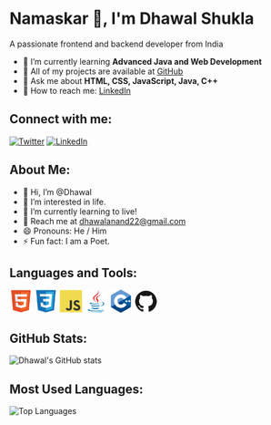 # Namaskar 🙏, I'm Dhawal Shukla

A passionate frontend and backend developer from India

- 🌱 I’m currently learning **Advanced Java and Web Development**
- 🔄 All of my projects are available at [GitHub](https://github.com/DhawalShankar)
- 💬 Ask me about **HTML, CSS, JavaScript, Java, C++**
- 📍 How to reach me: [LinkedIn](https://www.linkedin.com/in/dhawalshukl/)

## Connect with me:

[![Twitter](https://img.shields.io/badge/Twitter-@dhawalshukla-blue?style=social&logo=twitter)](https://x.com/dhawalshukl)
[![LinkedIn](https://img.shields.io/badge/LinkedIn-Dhawal%20Shukla-blue?style=social&logo=linkedin)](https://www.linkedin.com/in/dhawalshukl/)

## About Me:

- 👋 Hi, I’m @Dhawal
- 👀 I’m interested in life.
- 🌱 I’m currently learning to live!
- 📢 Reach me at dhawalanand22@gmail.com
- 😄 Pronouns: He / Him
- ⚡ Fun fact: I am a Poet.

## Languages and Tools:

<div>
  <img src="https://raw.githubusercontent.com/devicons/devicon/master/icons/html5/html5-original.svg" alt="HTML5" width="40" height="40"/>
  <img src="https://raw.githubusercontent.com/devicons/devicon/master/icons/css3/css3-original.svg" alt="CSS3" width="40" height="40"/>
  <img src="https://raw.githubusercontent.com/devicons/devicon/master/icons/javascript/javascript-original.svg" alt="JavaScript" width="40" height="40"/>
  <img src="https://raw.githubusercontent.com/devicons/devicon/master/icons/java/java-original.svg" alt="Java" width="40" height="40"/>
  <img src="https://raw.githubusercontent.com/devicons/devicon/master/icons/cplusplus/cplusplus-original.svg" alt="C++" width="40" height="40"/>
  <img src="https://raw.githubusercontent.com/devicons/devicon/master/icons/github/github-original.svg" alt="GitHub" width="40" height="40"/>
</div>

## GitHub Stats:

![Dhawal's GitHub stats](https://github-readme-stats.vercel.app/api?username=DhawalShankar&show_icons=true&theme=radical)

## Most Used Languages:

![Top Languages](https://github-readme-stats.vercel.app/api/top-langs/?username=DhawalShankar&layout=compact&theme=radical)
